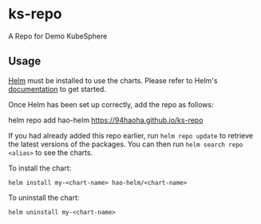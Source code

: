 # ks-repo
A Repo for Demo KubeSphere

## Usage

[Helm](https://helm.sh) must be installed to use the charts.  Please refer to
Helm's [documentation](https://helm.sh/docs) to get started.

Once Helm has been set up correctly, add the repo as follows:

  helm repo add hao-helm https://94haoha.github.io/ks-repo

If you had already added this repo earlier, run `helm repo update` to retrieve
the latest versions of the packages.  You can then run `helm search repo
<alias>` to see the charts.

To install the <chart-name> chart:

    helm install my-<chart-name> hao-helm/<chart-name>

To uninstall the chart:

    helm uninstall my-<chart-name>
